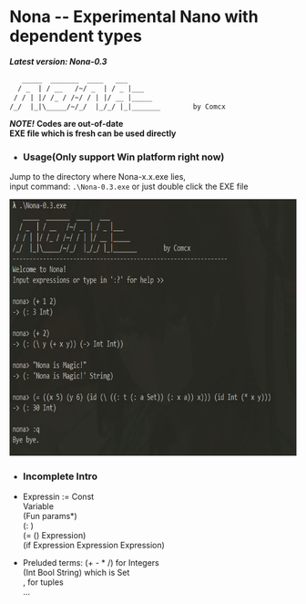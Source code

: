 # Nona -- Experimental Nano with dependent types
***Latest version: Nona-0.3***  

```
   _____  _______  ____   ___ 
  / _  | / __   /~/ _  | / _ |___
 / / | |/ /_ / /~/ / | |/ __ |_____
/_/  |_|\_____/~/_/  |_/_/ |_|_______        by Comcx 

```

***NOTE!***
**Codes are out-of-date**  
**EXE file which is fresh can be used directly**

- ### Usage(Only support Win platform right now)

Jump to the directory where Nona-x.x.exe lies,  
input command: `.\Nona-0.3.exe` or just double click the EXE file

<img width="700" height="450" src="https://github.com/Comcx/Nona/blob/master/repl.jpg"/>

- ### Incomplete Intro  

* Expressin :=
  Const  
  Variable  
  (Fun params*)  
  (: <identity> <type>)  
  (= (<bindings>) Expression)  
  (if Expression Expression Expression)
 
 * Preluded terms:
   (+ - * /) for Integers  
   (Int Bool String) which is Set  
   , for tuples  
   ...  



